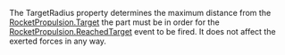 The TargetRadius property determines the maximum distance from the [RocketPropulsion.Target](https://developer.roblox.com/api-reference/property/RocketPropulsion/Target) the part must be in order for the [RocketPropulsion.ReachedTarget](https://developer.roblox.com/api-reference/event/RocketPropulsion/ReachedTarget) event to be fired. It does not affect the exerted forces in any way.